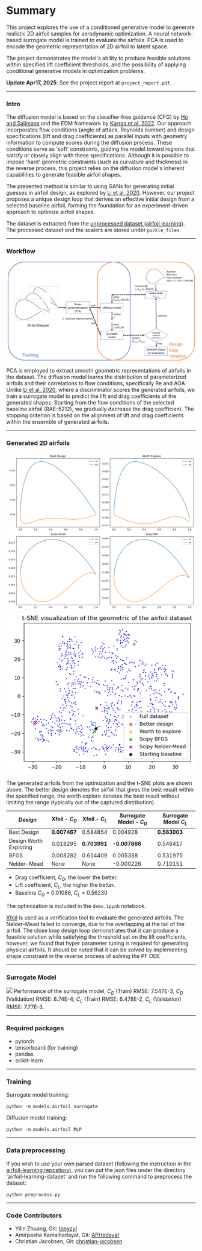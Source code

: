 # Summary
This project explores the use of a conditioned generative model to generate realistic 2D airfoil samples for aerodynamic optimization. A neural network-based surrogate model is trained to evaluate the airfoils. PCA is used to encode the geometric representation of 2D airfoil to latent space.

The project demonstrates the model's ability to produce feasible solutions within specified lift coefficient thresholds, and the possibility of applying conditional generative models in optimization problems.

**Update Apr17, 2025**: See the project report at `project_report.pdf`.

---

### Intro

The diffusion model is based on the classifier-free guidance (CFG) by [Ho and Salimans](https://arxiv.org/abs/2207.12598) and the EDM framework by [Karras et al. 2022](https://arxiv.org/abs/2206.00364). Our approach incorporates flow conditions (angle of attack, Reynolds number) and design specifications (lift and drag coefficients) as parallel inputs with geometry information to compute scores during the diffusion process. These conditions serve as 'soft' constraints, guiding the model toward regions that satisfy or closely align with these specifications. Although it is possible to impose 'hard' geometric constraints (such as curvature and thickness) in the reverse process, this project relies on the diffusion model's inherent capabilities to generate feasible airfoil shapes. 

The presented method is similar to using GANs for generating initial guesses in airfoil design, as explored by [Li et al. 2020](https://arc.aiaa.org/doi/10.2514/1.J059254). However, our project proposes a unique design loop that derives an effective initial design from a selected baseline airfoil, forming the foundation for an experiment-driven approach to optimize airfoil shapes.

The dataset is extracted from the [unprocessed dataset (airfoil learning)](https://github.com/nasa/airfoil-learning). The processed dataset and the scalers are stored under `pickle_files`.

---

### Workflow
![](./figs/workflow.png)

PCA is employed to extract smooth geometric representations of airfoils in the dataset. The diffusion model learns the distribution of parameterized airfoils and their correlations to flow conditions, specifically Re and AOA. Unlike [Li et al. 2020](https://arc.aiaa.org/doi/10.2514/1.J059254), where a discriminator scores the generated airfoils, we train a surrogate model to predict the lift and drag coefficients of the generated shapes. Starting from the flow conditions of the selected baseline airfoil (RAE-5212), we gradually decrease the drag coefficient. The stopping criterion is based on the alignment of lift and drag coefficients within the ensemble of generated airfoils.

---

### Generated 2D airfoils

![](./figs/airfoils.png)
![](./figs/tsne.png)

The generated airfoils from the optimization and the t-SNE plots are shown above. The better design denotes the airfoil that gives the best result within the specified range, the worth explore denotes the best result without limiting the range (typically out of the captured distribution).

| Design                        | Xfoil - $C_D$ | Xfoil - $C_L$ | Surrogate Model - $C_D$ | Surrogate Model  $C_L$ |
|-------------------------------|------------------------|-------------------------|----------------------------------|---------------------------------|
| Best Design                   | **0.007467**               | 0.584854                | 0.004928                         | **0.563003**                        |
| Design Worth Exploring        | 0.018295               | **0.703991**               | **-0.007866**                        | 0.546417                        |
| BFGS                  | 0.008282               | 0.614409                | 0.005388                         | 0.531975                        |
| Nelder-Mead       | None                   | None                    | -0.000226                        | 0.710151                        |

* Drag coefficient, $C_D$, the lower the better.
* Lift coefficient, $C_L$, the higher the better.
* Baseline $C_D$ = 0.01086, $C_L$ = 0.56230

The optimization is included in the `demo.ipynb` notebook.

[Xfoil](https://web.mit.edu/drela/Public/web/xfoil/) is used as a verification tool to evaluate the generated airfoils. The Nelder-Mead failed to converge, due to the overlapping at the tail of the airfoil. The close loop design loop demonstrates that it can produce a feasible solution while satisfying the threshold set on the lift coefficients, however, we found that hyper parameter tuning is required for generating physical airfoils. It should be noted that it can be solved by implementing shape constraint in the reverse process of solving the PF ODE

---

### Surrogate Model

![](./figs/surrogate.png)
Performance of the surrogate model, $C_D$ (Train) RMSE: 7.547E-3, $C_D$ (Validation) RMSE: 8.74E-4; $C_L$ (Train) RMSE: 6.478E-2, $C_L$ (Validation) RMSE: 7.77E-3.

---

### Required packages
- pytorch
- tensorboard (for training)
- pandas
- scikit-learn

---

### Training
Surrogate model training:
```
python -m models.airfoil_surrogate
```
Diffusion model training:
```
python -m models.airfoil_MLP 
```

---

### Data preprocessing
If you wish to use your own parsed dataset (following the instruction in the [airfoil-learning repository](https://github.com/nasa/airfoil-learning)), you can put the json files under the directory 'airfoil-learning-dataset' and run the following command to preprocess the dataset:
```
python preprocess.py
```

---

### Code Contributors
- Yilin Zhuang, Git: [tonyzyl](https://github.com/tonyzyl)
- Amirpasha Kamalhedayat, Git: [APHedayat](https://github.com/APHedayat)
- Christian Jacobsen, Git: [christian-jacobsen ](https://github.com/christian-jacobsen)